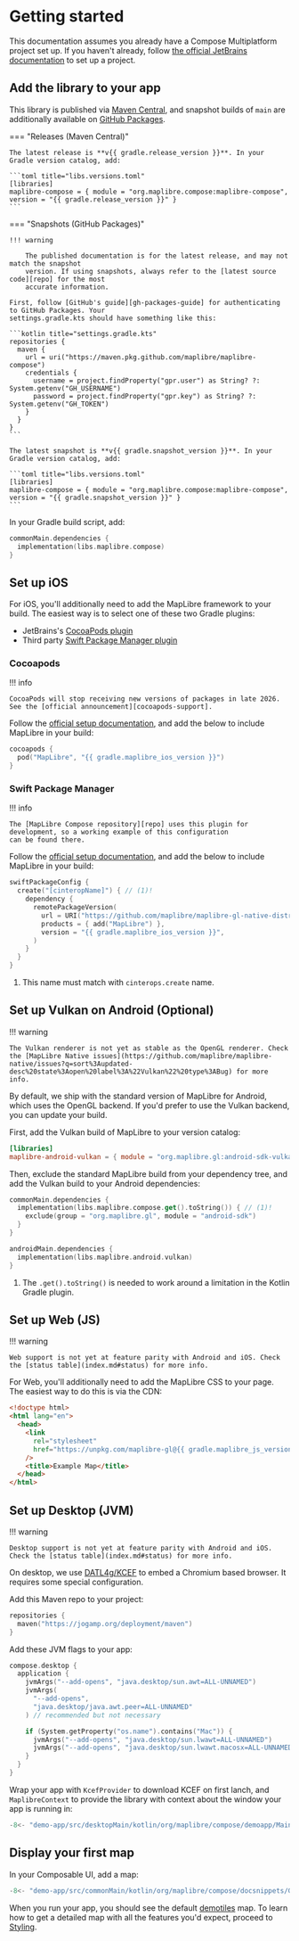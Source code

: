 # Getting started

This documentation assumes you already have a Compose Multiplatform project set
up. If you haven't already, follow [the official JetBrains
documentation][compose-guide] to set up a project.

## Add the library to your app

This library is published via [Maven Central][maven], and snapshot builds of
`main` are additionally available on [GitHub Packages][gh-packages].

=== "Releases (Maven Central)"

    The latest release is **v{{ gradle.release_version }}**. In your Gradle version catalog, add:

    ```toml title="libs.versions.toml"
    [libraries]
    maplibre-compose = { module = "org.maplibre.compose:maplibre-compose", version = "{{ gradle.release_version }}" }
    ```

=== "Snapshots (GitHub Packages)"

    !!! warning

        The published documentation is for the latest release, and may not match the snapshot
        version. If using snapshots, always refer to the [latest source code][repo] for the most
        accurate information.

    First, follow [GitHub's guide][gh-packages-guide] for authenticating to GitHub Packages. Your
    settings.gradle.kts should have something like this:

    ```kotlin title="settings.gradle.kts"
    repositories {
      maven {
        url = uri("https://maven.pkg.github.com/maplibre/maplibre-compose")
        credentials {
          username = project.findProperty("gpr.user") as String? ?: System.getenv("GH_USERNAME")
          password = project.findProperty("gpr.key") as String? ?: System.getenv("GH_TOKEN")
        }
      }
    }
    ```

    The latest snapshot is **v{{ gradle.snapshot_version }}**. In your Gradle version catalog, add:

    ```toml title="libs.versions.toml"
    [libraries]
    maplibre-compose = { module = "org.maplibre.compose:maplibre-compose", version = "{{ gradle.snapshot_version }}" }
    ```

In your Gradle build script, add:

```kotlin title="build.gradle.kts"
commonMain.dependencies {
  implementation(libs.maplibre.compose)
}
```

## Set up iOS

For iOS, you'll additionally need to add the MapLibre framework to your build.
The easiest way is to select one of these two Gradle plugins:

- JetBrains's [CocoaPods plugin][gradle-cocoapods]
- Third party [Swift Package Manager plugin][gradle-spm4kmp]

### Cocoapods

!!! info

    CocoaPods will stop receiving new versions of packages in late 2026. See the [official announcement][cocoapods-support].

Follow the [official setup documentation][gradle-cocoapods], and add the below
to include MapLibre in your build:

```kotlin title="build.gradle.kts"
cocoapods {
  pod("MapLibre", "{{ gradle.maplibre_ios_version }}")
}
```

### Swift Package Manager

!!! info

    The [MapLibre Compose repository][repo] uses this plugin for development, so a working example of this configuration
    can be found there.

Follow the [official setup documentation][gradle-spm4kmp], and add the below to
include MapLibre in your build:

```kotlin title="build.gradle.kts"
swiftPackageConfig {
  create("[cinteropName]") { // (1)!
    dependency {
      remotePackageVersion(
        url = URI("https://github.com/maplibre/maplibre-gl-native-distribution.git"),
        products = { add("MapLibre") },
        version = "{{ gradle.maplibre_ios_version }}",
      )
    }
  }
}
```

1. This name must match with `cinterops.create` name.

## Set up Vulkan on Android (Optional)

!!! warning

    The Vulkan renderer is not yet as stable as the OpenGL renderer. Check the [MapLibre Native issues](https://github.com/maplibre/maplibre-native/issues?q=sort%3Aupdated-desc%20state%3Aopen%20label%3A%22Vulkan%22%20type%3ABug) for more info.

By default, we ship with the standard version of MapLibre for Android, which
uses the OpenGL backend. If you'd prefer to use the Vulkan backend, you can
update your build.

First, add the Vulkan build of MapLibre to your version catalog:

```toml title="libs.versions.toml"
[libraries]
maplibre-android-vulkan = { module = "org.maplibre.gl:android-sdk-vulkan", version = "{{ gradle.maplibre_android_version }}" }
```

Then, exclude the standard MapLibre build from your dependency tree, and add the
Vulkan build to your Android dependencies:

```kotlin title="build.gradle.kts"
commonMain.dependencies {
  implementation(libs.maplibre.compose.get().toString()) { // (1)!
    exclude(group = "org.maplibre.gl", module = "android-sdk")
  }
}

androidMain.dependencies {
  implementation(libs.maplibre.android.vulkan)
}
```

1. The `.get().toString()` is needed to work around a limitation in the Kotlin
   Gradle plugin.

## Set up Web (JS)

!!! warning

    Web support is not yet at feature parity with Android and iOS. Check the [status table](index.md#status) for more info.

For Web, you'll additionally need to add the MapLibre CSS to your page. The
easiest way to do this is via the CDN:

```html title="index.html"
<!doctype html>
<html lang="en">
  <head>
    <link
      rel="stylesheet"
      href="https://unpkg.com/maplibre-gl@{{ gradle.maplibre_js_version }}/dist/maplibre-gl.css"
    />
    <title>Example Map</title>
  </head>
</html>
```

## Set up Desktop (JVM)

!!! warning

    Desktop support is not yet at feature parity with Android and iOS. Check the [status table](index.md#status) for more info.

On desktop, we use [DATL4g/KCEF][kcef] to embed a Chromium based browser. It
requires some special configuration.

Add this Maven repo to your project:

```kotlin title="settings.gradle.kts"
repositories {
  maven("https://jogamp.org/deployment/maven")
}
```

Add these JVM flags to your app:

```kotlin title="build.gradle.kts"
compose.desktop {
  application {
    jvmArgs("--add-opens", "java.desktop/sun.awt=ALL-UNNAMED")
    jvmArgs(
      "--add-opens",
      "java.desktop/java.awt.peer=ALL-UNNAMED"
    ) // recommended but not necessary

    if (System.getProperty("os.name").contains("Mac")) {
      jvmArgs("--add-opens", "java.desktop/sun.lwawt=ALL-UNNAMED")
      jvmArgs("--add-opens", "java.desktop/sun.lwawt.macosx=ALL-UNNAMED")
    }
  }
}
```

Wrap your app with `KcefProvider` to download KCEF on first lanch, and
`MaplibreContext` to provide the library with context about the window your app
is running in:

```kotlin title="Main.kt"
-8<- "demo-app/src/desktopMain/kotlin/org/maplibre/compose/demoapp/Main.kt:main"
```

## Display your first map

In your Composable UI, add a map:

```kotlin title="App.kt"
-8<- "demo-app/src/commonMain/kotlin/org/maplibre/compose/docsnippets/GettingStarted.kt:app"
```

When you run your app, you should see the default [demotiles] map. To learn how
to get a detailed map with all the features you'd expect, proceed to
[Styling](./styling.md).

[compose-guide]:
  https://www.jetbrains.com/help/kotlin-multiplatform-dev/compose-multiplatform-create-first-app.html
[maven]: https://central.sonatype.com/namespace/org.maplibre.compose
[gh-packages]:
  https://docs.github.com/en/packages/working-with-a-github-packages-registry/working-with-the-gradle-registry
[gh-packages-guide]:
  https://docs.github.com/en/packages/working-with-a-github-packages-registry/working-with-the-gradle-registry#using-a-published-package
[gradle-cocoapods]: https://kotlinlang.org/docs/native-cocoapods.html
[gradle-spm4kmp]: https://frankois944.github.io/spm4Kmp/
[cocoapods-support]: https://blog.cocoapods.org/CocoaPods-Support-Plans/
[repo]: https://github.com/maplibre/maplibre-compose
[demotiles]: https://demotiles.maplibre.org/
[kcef]: https://github.com/DatL4g/KCEF
